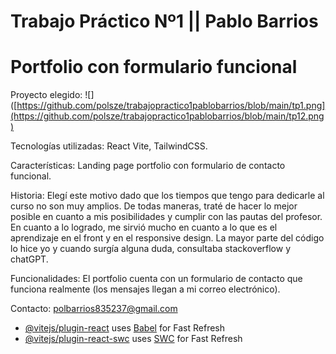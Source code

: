 # Trabajo Práctico Nº1 || Pablo Barrios

# Portfolio con formulario funcional
           
Proyecto elegido: ![]([https://github.com/polsze/trabajopractico1pablobarrios/blob/main/tp1.png](https://github.com/polsze/trabajopractico1pablobarrios/blob/main/tp12.png)

 Tecnologías utilizadas: React Vite, TailwindCSS.

 Características: Landing page portfolio con formulario de contacto funcional.

 Historia: Elegí este motivo dado que los tiempos que tengo para dedicarle al curso no son muy amplios. De todas maneras, traté de hacer lo mejor posible en cuanto a mis posibilidades y cumplir con las pautas del profesor. En cuanto a lo logrado, me sirvió mucho en cuanto a lo que es el aprendizaje en el front y en el responsive design. La mayor parte del código lo hice yo y cuando surgía alguna duda, consultaba stackoverflow y chatGPT.

 Funcionalidades: El portfolio cuenta con un  formulario de contacto que funciona realmente (los mensajes llegan a mi correo electrónico).

 Contacto: polbarrios835237@gmail.com





- [@vitejs/plugin-react](https://github.com/vitejs/vite-plugin-react/blob/main/packages/plugin-react/README.md) uses [Babel](https://babeljs.io/) for Fast Refresh
- [@vitejs/plugin-react-swc](https://github.com/vitejs/vite-plugin-react-swc) uses [SWC](https://swc.rs/) for Fast Refresh
